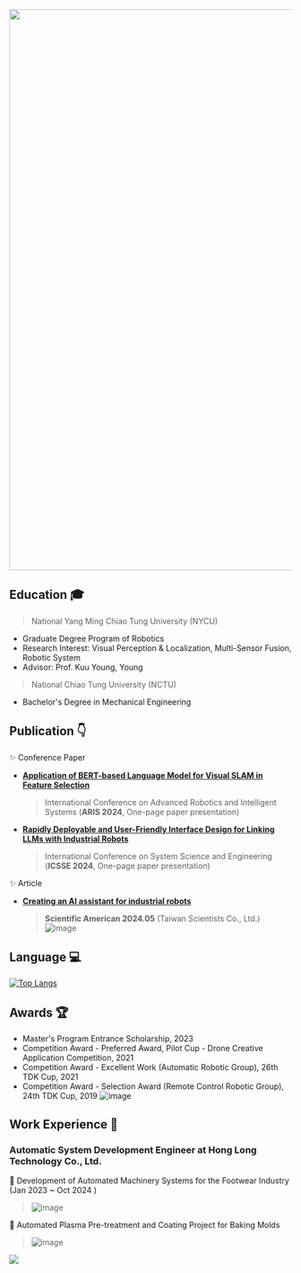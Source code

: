 <img src="https://github.com/user-attachments/assets/3ac2776f-0a00-480c-987a-73f448c54e39" width="1000" />

## Education 	🎓 
> National Yang Ming Chiao Tung University (NYCU)
- Graduate Degree Program of Robotics
- Research Interest: Visual Perception & Localization, Multi-Sensor Fusion, Robotic System
- Advisor: Prof. Kuu Young, Young 

> National Chiao Tung University (NCTU)
- Bachelor's Degree in Mechanical Engineering
  
## Publication 👇
✨ Conference Paper
  - **[Application of BERT-based Language Model for Visual SLAM in Feature Selection](https://drive.google.com/drive/folders/1ba3bHFVMWwgVgKgtRCuO9dPxPa6XKGiS)**
    > International Conference on Advanced Robotics and Intelligent Systems (**ARIS 2024**, One-page paper presentation)
  - **[Rapidly Deployable and User-Friendly Interface Design for Linking LLMs with Industrial Robots](https://drive.google.com/drive/folders/167DY42o4_MkDXNXSgLH1Ah4W4BeuTmFl)**
    > International Conference on System Science and Engineering (**ICSSE 2024**, One-page paper presentation)
    
✨ Article
  - **[Creating an AI assistant for industrial robots](https://www.scitw.cc/tags/sheng1-cheng2-shi4-AI)**
    >  **Scientific American 2024.05** (Taiwan Scientists Co., Ltd.)
     ![image](https://github.com/user-attachments/assets/5595e84c-0d68-43a7-8bd9-f51192d84e60)

## Language 💻
[![Top Langs](https://github-readme-stats.vercel.app/api/top-langs/?username=ouotingwei&hide=MakeFile,CMake,fortran&layout=compact)](https://github.com/ouotingwei/ouotingwei/edit/main/README.md)

## Awards 🏆
- Master's Program Entrance Scholarship, 2023
- Competition Award - Preferred Award, Pilot Cup - Drone Creative Application Competition, 2021
- Competition Award - Excellent Work (Automatic Robotic Group), 26th TDK Cup, 2021
- Competition Award - Selection Award (Remote Control Robotic Group), 24th TDK Cup, 2019
![image](https://github.com/user-attachments/assets/4ed9793a-47c3-4f68-aaef-a4708a1ed616)

## Work Experience 💼
### Automatic System Development Engineer at Hong Long Technology Co., Ltd.
🔭 Development of Automated Machinery Systems for the Footwear Industry (Jan 2023 ~ Oct 2024 )
 > ![image](https://github.com/user-attachments/assets/df54d11a-1644-4492-a48c-f5cab274efe7)

🔭 Automated Plasma Pre-treatment and Coating Project for Baking Molds
> ![image](https://github.com/user-attachments/assets/f7851b3c-3359-4081-9e9e-60ff04fd2eb0)




![](https://komarev.com/ghpvc/?username=ouotingwei)
